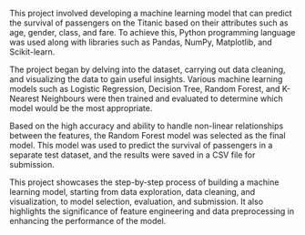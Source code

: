 This project involved developing a machine learning model that can predict the survival of passengers on the Titanic based on their attributes such as age, gender, class, and fare. To achieve this, Python programming language was used along with libraries such as Pandas, NumPy, Matplotlib, and Scikit-learn.

The project began by delving into the dataset, carrying out data cleaning, and visualizing the data to gain useful insights. Various machine learning models such as Logistic Regression, Decision Tree, Random Forest, and K-Nearest Neighbours were then trained and evaluated to determine which model would be the most appropriate.

Based on the high accuracy and ability to handle non-linear relationships between the features, the Random Forest model was selected as the final model. This model was used to predict the survival of passengers in a separate test dataset, and the results were saved in a CSV file for submission.

This project showcases the step-by-step process of building a machine learning model, starting from data exploration, data cleaning, and visualization, to model selection, evaluation, and submission. It also highlights the significance of feature engineering and data preprocessing in enhancing the performance of the model.
